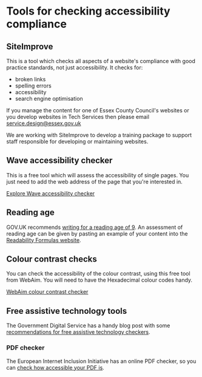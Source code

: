 # Tools for checking accessibility compliance


## SiteImprove

This is a tool which checks all aspects of a website's compliance with good practice standards, not just accessibility. It checks for:

*   broken links
*   spelling errors
*   accessibility
*   search engine optimisation

If you manage the content for one of Essex County Council's websites or you develop websites in Tech Services then please email [service.design@essex.gov.uk](mailto:mailtto:service.design@essex.gov.uk "email service design team")

We are working with SiteImprove to develop a training package to support staff responsible for developing or maintaining websites.

## Wave accessibility checker

This is a free tool which will assess the accessibility of single pages. You just need to add the web address of the page that you're interested in.

[Explore Wave accessibility checker](http://wave.webaim.org/ "Explore Wave accessibility checker")

## Reading age

GOV.UK recommends [writing for a reading age of 9](https://www.gov.uk/guidance/content-design/writing-for-gov-uk "link to GOV.UK"). An assessment of reading age can be given by pasting an example of your content into the [Readability Formulas website](http://www.readabilityformulas.com/free-readability-formula-tests.php "Readability Formulas website").

## Colour contrast checks

You can check the accessibility of the colour contrast, using this free tool from WebAim. You will need to have the Hexadecimal colour codes handy.

[WebAim colour contrast checker](https://webaim.org/resources/contrastchecker/ "WebAim colour contrast checker")

## Free assistive technology tools

The Government Digital Service has a handy blog post with some [recommendations for free assistive technology checkers](https://accessibility.blog.gov.uk/2018/09/27/assistive-technology-tools-you-can-use-at-no-cost/).

### PDF checker

The European Internet Inclusion Initiative has an online PDF checker, so you can [check how accessible your PDF is](http://checkers.eiii.eu/en/pdfcheck/).